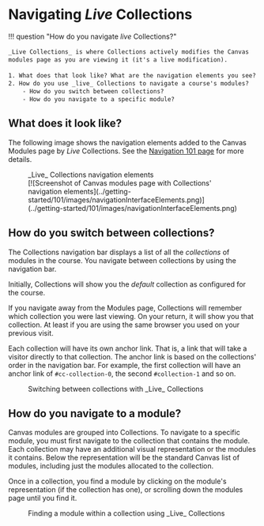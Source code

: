 # Navigating _Live_ Collections

!!! question "How do you navigate _live_ Collections?"

	_Live Collections_ is where Collections actively modifies the Canvas modules page as you are viewing it (it's a live modification).
	
	1. What does that look like? What are the navigation elements you see?
	2. How do you use _live_ Collections to navigate a course's modules?
	    - How do you switch between collections?
	    - How do you navigate to a specific module?


## What does it look like?

The following image shows the navigation elements added to the Canvas Modules page by _Live_ Collections. See the [Navigation 101 page](../getting-started/101/interface/navigation.md) for more details.

<figure markdown>
<figcaption>_Live_ Collections navigation elements</figcaption>
[![Screenshot of Canvas modules page with Collections' navigation elements](../getting-started/101/images/navigationInterfaceElements.png)](../getting-started/101/images/navigationInterfaceElements.png)
</figure>

## How do you switch between collections?

The Collections navigation bar displays a list of all the _collections_ of modules in the course. You navigate between collections by using the navigation bar.

Initially, Collections will show you the _default_ collection as configured for the course.

If you navigate away from the Modules page, Collections will remember which collection you were last viewing. On your return, it will show you that collection. At least if you are using the same browser you used on your previous visit.

Each collection will have its own anchor link. That is, a link that will take a visitor directly to that collection. The anchor link is based on the collections' order in the navigation bar. For example, the first collection will have an anchor link of `#cc-collection-0`, the second `#collection-1` and so on.

<figure markdown>
<figcaption>Switching between collections with _Live_ Collections</figcaption>
<sl-animated-image src="../images/switchCollections.gif" alt="Switching between collections with Live collections">
</figure>


## How do you navigate to a module?

Canvas modules are grouped into Collections. To navigate to a specific module, you must first navigate to the collection that contains the module. Each collection may have an additional visual representation or the modules it contains. Below the representation will be the standard Canvas list of modules, including just the modules allocated to the collection.
	
Once in a collection, you find a module by clicking on the module's representation (if the collection has one), or scrolling down the modules page until you find it.
	
<figure markdown>
<figcaption>Finding a module within a collection using _Live_ Collections</figcaption>
<sl-animated-image src="../images/findingModule.gif" alt="Finding a module within a collection with Live collections">
</figure>




<link rel="stylesheet" href="https://cdn.jsdelivr.net/npm/@shoelace-style/shoelace@2.0.0/dist/themes/light.css" />
<script type="module" src="https://cdn.jsdelivr.net/npm/@shoelace-style/shoelace@2.0.0/dist/shoelace.js"></script>
